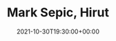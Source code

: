 ---
templateKey: event
id: C77BE1D0-60B7-7A36-10FA-E26540E3C7F3
date: 2021-10-30T19:30:00+00:00
eventTime: '7:30pm'
title: Mark Sepic, Hirut
artist: Mark Sepic
city: Toronto
venue: Hirut
group: Tim Shia
guests: John Yelland, Rich Underhill
---